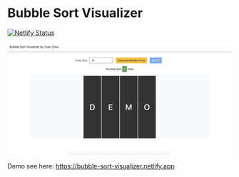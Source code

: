 # Bubble Sort Visualizer

[![Netlify Status](https://api.netlify.com/api/v1/badges/333eb4f0-852a-40ad-a5d0-bad45d4ef3bc/deploy-status)](https://bubble-sort-visualizer.netlify.app/)

![image](https://github.com/yuanzhou3118/Bubble-Sort-Visualizer/blob/master/demo.png)

Demo see here: https://bubble-sort-visualizer.netlify.app
